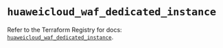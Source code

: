 # `huaweicloud_waf_dedicated_instance`

Refer to the Terraform Registry for docs: [`huaweicloud_waf_dedicated_instance`](https://registry.terraform.io/providers/huaweicloud/huaweicloud/1.71.1/docs/resources/waf_dedicated_instance).
